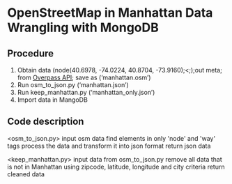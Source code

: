 # OpenStreetMap in Manhattan Data Wrangling with MongoDB

## Procedure
1)	Obtain data (node(40.6978, -74.0224, 40.8704, -73.9160);<;);out meta; from [Overpass API](http://overpass-api.de/query_form.html); save as (‘manhattan.osm’)
2)	Run osm_to_json.py (‘manhattan.json’)
3)	Run keep_manhattan.py (‘manhattan_only.json’)
4)	Import data in MangoDB

## Code description
<osm_to_json.py>
input osm data
find elements in only 'node' and 'way' tags
process the data and transform it into json format
return json data

<keep_manhattan.py>
input data from osm_to_json.py
remove all data that is not in Manhattan using zipcode, latitude, longitude and city criteria
return cleaned data
